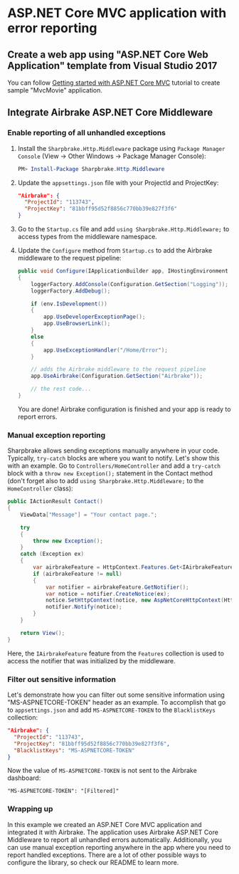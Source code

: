 ASP.NET Core MVC application with error reporting
==========

## Create a web app using "ASP.NET Core Web Application" template from Visual Studio 2017

You can follow [Getting started with ASP.NET Core MVC](https://docs.microsoft.com/en-us/aspnet/core/tutorials/first-mvc-app/start-mvc) tutorial to create sample "MvcMovie" application.

## Integrate Airbrake ASP.NET Core Middleware

### Enable reporting of all unhandled exceptions

1. Install the `Sharpbrake.Http.Middleware` package using `Package Manager Console` (View -> Other Windows -> Package Manager Console):

   ```powershell
   PM> Install-Package Sharpbrake.Http.Middleware
   ```

2. Update the `appsettings.json` file with your ProjectId and ProjectKey:

   ```json
   "Airbrake": {
     "ProjectId": "113743",
     "ProjectKey": "81bbff95d52f8856c770bb39e827f3f6"
   }
   ```

3. Go to the `Startup.cs` file and add `using Sharpbrake.Http.Middleware;` to access types from the middleware namespace.

4. Update the `Configure` method from `Startup.cs` to add the Airbrake middleware to the request pipeline:

   ```csharp
   public void Configure(IApplicationBuilder app, IHostingEnvironment env, ILoggerFactory loggerFactory)
   {
       loggerFactory.AddConsole(Configuration.GetSection("Logging"));
       loggerFactory.AddDebug();

       if (env.IsDevelopment())
       {
           app.UseDeveloperExceptionPage();
           app.UseBrowserLink();
       }
       else
       {
           app.UseExceptionHandler("/Home/Error");
       }

       // adds the Airbrake middleware to the request pipeline
       app.UseAirbrake(Configuration.GetSection("Airbrake"));

       // the rest code...
   }
   ```

   You are done! Airbrake configuration is finished and your app is ready to report errors.

### Manual exception reporting

Sharpbrake allows sending exceptions manually anywhere in your code. Typically, `try-catch` blocks are where you want to notify. Let's show this with an example. Go to `Controllers/HomeController` and add a `try-catch` block with a `throw new Exception();` statement in the Contact method (don't forget also to add `using Sharpbrake.Http.Middleware;` to the `HomeController` class):

```csharp
public IActionResult Contact()
{
    ViewData["Message"] = "Your contact page.";

    try
    {
        throw new Exception();
    }
    catch (Exception ex)
    {
        var airbrakeFeature = HttpContext.Features.Get<IAirbrakeFeature>();
        if (airbrakeFeature != null)
        {
            var notifier = airbrakeFeature.GetNotifier();
            var notice = notifier.CreateNotice(ex);
            notice.SetHttpContext(notice, new AspNetCoreHttpContext(HttpContext));
            notifier.Notify(notice);
        }
    }

    return View();
}
```

Here, the `IAirbrakeFeature` feature from the `Features` collection is used to access the notifier that was initialized by the middleware.

### Filter out sensitive information

Let's demonstrate how you can filter out some sensitive information using "MS-ASPNETCORE-TOKEN" header as an example. To accomplish that go to `appsettings.json` and add `MS-ASPNETCORE-TOKEN` to the `BlacklistKeys` collection:

```json
"Airbrake": {
  "ProjectId": "113743",
  "ProjectKey": "81bbff95d52f8856c770bb39e827f3f6",
  "BlacklistKeys": "MS-ASPNETCORE-TOKEN"
}
```

Now the value of `MS-ASPNETCORE-TOKEN` is not sent to the Airbrake dashboard:

```
"MS-ASPNETCORE-TOKEN": "[Filtered]"
```

### Wrapping up

In this example we created an ASP.NET Core MVC application and integrated it with Airbrake.
The application uses Airbrake ASP.NET Core Middleware to report all unhandled errors automatically.
Additionally, you can use manual exception reporting anywhere in the app where you need
to report handled exceptions. There are a lot of other possible ways to configure the library,
so check our README to learn more.

